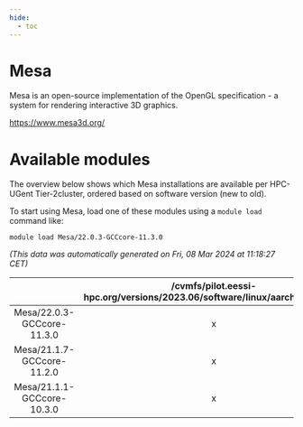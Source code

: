 ```yaml
---
hide:
  - toc
---
```


Mesa
====


Mesa is an open-source implementation of the OpenGL specification - a system for rendering interactive 3D graphics.

https://www.mesa3d.org/
# Available modules


The overview below shows which Mesa installations are available per HPC-UGent Tier-2cluster, ordered based on software version (new to old).

To start using Mesa, load one of these modules using a `module load` command like:

```shell
module load Mesa/22.0.3-GCCcore-11.3.0
```

*(This data was automatically generated on Fri, 08 Mar 2024 at 11:18:27 CET)*  

| |/cvmfs/pilot.eessi-hpc.org/versions/2023.06/software/linux/aarch64/generic|/cvmfs/pilot.eessi-hpc.org/versions/2023.06/software/linux/aarch64/neoverse_n1|/cvmfs/pilot.eessi-hpc.org/versions/2023.06/software/linux/aarch64/neoverse_v1|/cvmfs/pilot.eessi-hpc.org/versions/2023.06/software/linux/x86_64/generic|/cvmfs/pilot.eessi-hpc.org/versions/2023.06/software/linux/x86_64/amd/zen2|/cvmfs/pilot.eessi-hpc.org/versions/2023.06/software/linux/x86_64/amd/zen3|/cvmfs/pilot.eessi-hpc.org/versions/2023.06/software/linux/x86_64/intel/haswell|/cvmfs/pilot.eessi-hpc.org/versions/2023.06/software/linux/x86_64/intel/skylake_avx512|
| :---: | :---: | :---: | :---: | :---: | :---: | :---: | :---: | :---: |
|Mesa/22.0.3-GCCcore-11.3.0|x|x|x|x|x|x|x|x|
|Mesa/21.1.7-GCCcore-11.2.0|x|x|x|x|x|x|x|x|
|Mesa/21.1.1-GCCcore-10.3.0|x|x|x|x|x|x|x|x|
